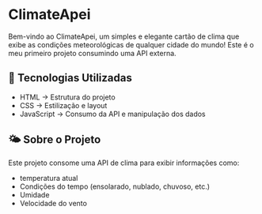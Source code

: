 # ClimateApei
Bem-vindo ao ClimateApei, um simples e elegante cartão de clima que exibe as condições meteorológicas de qualquer cidade do mundo! Este é o meu primeiro projeto consumindo uma API externa.

## 🚀 Tecnologias Utilizadas

- HTML → Estrutura do projeto
- CSS → Estilização e layout
- JavaScript → Consumo da API e manipulação dos dados

## 🌤️ Sobre o Projeto
Este projeto consome uma API de clima para exibir informações como:
- temperatura atual
- Condições do tempo (ensolarado, nublado, chuvoso, etc.)
- Umidade
- Velocidade do vento
